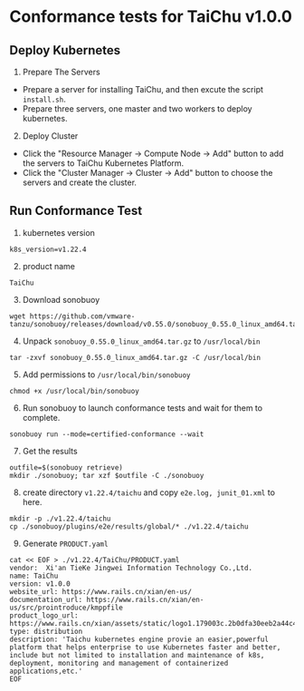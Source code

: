 # Conformance tests for TaiChu v1.0.0

## Deploy Kubernetes

1. Prepare The Servers
- Prepare a server for installing TaiChu, and then excute the script ```install.sh```.
- Prepare three servers, one master and two workers to deploy kubernetes.

2. Deploy Cluster
- Click the "Resource Manager -> Compute Node -> Add" button to add the servers to TaiChu Kubernetes Platform. 
- Click the "Cluster Manager -> Cluster -> Add" button to choose the servers and create the cluster.

## Run Conformance Test
1. kubernetes version
```
k8s_version=v1.22.4
```
2. product name
```
TaiChu 
```
3. Download sonobuoy
```
wget https://github.com/vmware-tanzu/sonobuoy/releases/download/v0.55.0/sonobuoy_0.55.0_linux_amd64.tar.gz
```

4. Unpack ```sonobuoy_0.55.0_linux_amd64.tar.gz``` to ```/usr/local/bin```
```
tar -zxvf sonobuoy_0.55.0_linux_amd64.tar.gz -C /usr/local/bin
```

5. Add permissions to ```/usr/local/bin/sonobuoy```
```
chmod +x /usr/local/bin/sonobuoy
```

6. Run sonobuoy to launch conformance tests and wait for them to complete.
```
sonobuoy run --mode=certified-conformance --wait
```

7. Get the results
```
outfile=$(sonobuoy retrieve)
mkdir ./sonobuoy; tar xzf $outfile -C ./sonobuoy
```

8. create directory ```v1.22.4/taichu``` and copy  ```e2e.log, junit_01.xml``` to here.
```
mkdir -p ./v1.22.4/taichu
cp ./sonobuoy/plugins/e2e/results/global/* ./v1.22.4/taichu
```

9. Generate ```PRODUCT.yaml```
```
cat << EOF > ./v1.22.4/TaiChu/PRODUCT.yaml
vendor:  Xi'an TieKe Jingwei Information Technology Co.,Ltd. 
name: TaiChu
version: v1.0.0
website_url: https://www.rails.cn/xian/en-us/
documentation_url: https://www.rails.cn/xian/en-us/src/prointroduce/kmppfile
product_logo_url: https://www.rails.cn/xian/assets/static/logo1.179003c.2b0dfa30eeb2a44c4d53445a8da814de.svg
type: distribution
description: 'Taichu kubernetes engine provie an easier,powerful platform that helps enterprise to use Kubernetes faster and better, include but not limited to installation and maintenance of k8s, deployment, monitoring and management of containerized applications,etc.'
EOF
```